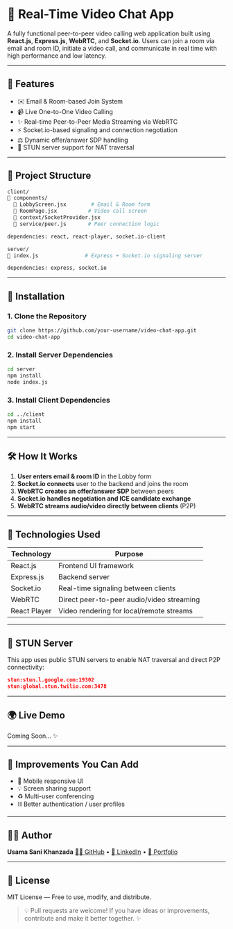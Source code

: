 # 🎥 Real-Time Video Chat App

A fully functional peer-to-peer video calling web application built using **React.js**, **Express.js**, **WebRTC**, and **Socket.io**. Users can join a room via email and room ID, initiate a video call, and communicate in real time with high performance and low latency.

---

## 🚀 Features

* ✉️ Email & Room-based Join System
* 📹 Live One-to-One Video Calling
* ✨ Real-time Peer-to-Peer Media Streaming via WebRTC
* ⚡ Socket.io-based signaling and connection negotiation
* ⚖️ Dynamic offer/answer SDP handling
* 🔌 STUN server support for NAT traversal

---

## 📁 Project Structure

```bash
client/
🔺 components/
  🔺 LobbyScreen.jsx        # Email & Room form
  🔺 RoomPage.jsx          # Video call screen
  🔺 context/SocketProvider.jsx
  🔺 service/peer.js       # Peer connection logic

dependencies: react, react-player, socket.io-client

server/
🔺 index.js               # Express + Socket.io signaling server

dependencies: express, socket.io
```

---

## 🔧 Installation

### 1. Clone the Repository

```bash
git clone https://github.com/your-username/video-chat-app.git
cd video-chat-app
```

### 2. Install Server Dependencies

```bash
cd server
npm install
node index.js
```

### 3. Install Client Dependencies

```bash
cd ../client
npm install
npm start
```

---

## 🛠️ How It Works

1. **User enters email & room ID** in the Lobby form
2. **Socket.io connects** user to the backend and joins the room
3. **WebRTC creates an offer/answer SDP** between peers
4. **Socket.io handles negotiation and ICE candidate exchange**
5. **WebRTC streams audio/video directly between clients** (P2P)

---

## 🤖 Technologies Used

| Technology   | Purpose                                   |
| ------------ | ----------------------------------------- |
| React.js     | Frontend UI framework                     |
| Express.js   | Backend server                            |
| Socket.io    | Real-time signaling between clients       |
| WebRTC       | Direct peer-to-peer audio/video streaming |
| React Player | Video rendering for local/remote streams  |

---

## 👾 STUN Server

This app uses public STUN servers to enable NAT traversal and direct P2P connectivity:

```json
stun:stun.l.google.com:19302
stun:global.stun.twilio.com:3478
```

---

## 🌍 Live Demo

Coming Soon... ✨

---

## 🔧 Improvements You Can Add

* 📱 Mobile responsive UI
* 💡 Screen sharing support
* ♻️ Multi-user conferencing
* ⛓ Better authentication / user profiles

---

## 👨‍💻 Author

**Usama Sani Khanzada**
[👨‍💼 GitHub](https://github.com/UsamaSani) • [💼 LinkedIn](https://www.linkedin.com/in/usama-sani-khanzada-5b6552240/) • [📄 Portfolio](https://usamasani.tech)

---

## 📝 License

MIT License — Free to use, modify, and distribute.

> 💡 Pull requests are welcome! If you have ideas or improvements, contribute and make it better together. ✨
